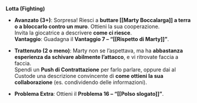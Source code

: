 **Lotta (Fighting)**

- **Avanzato (3+)**: Sorpresa! Riesci a **buttare [[Marty Boccalarga]] a terra o a bloccarlo contro un muro**. Ottieni la sua cooperazione.  
    Invita la giocatrice a descrivere **come ci riesce**.  
    **Vantaggio**: Guadagna il **Vantaggio 7 – “[[Rispetto di Marty]]”**.
    
- **Trattenuto (2 o meno)**: Marty non se l’aspettava, ma ha **abbastanza esperienza da schivare abilmente l’attacco**, e vi ritrovate faccia a faccia.  
    Spendi un **Push di Contrattazione** per farlo parlare, oppure dai al Custode una descrizione convincente di **come ottieni la sua collaborazione** (es. condividendo delle informazioni).
    
- **Problema Extra**: Ottieni il **Problema 16 – “[[Polso slogato]]”**.
